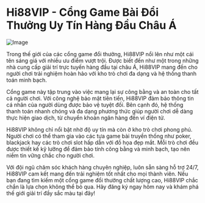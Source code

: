 # Hi88VIP - Cổng Game Bài Đổi Thưởng Uy Tín Hàng Đầu Châu Á

![Image](https://github.com/user-attachments/assets/bd51ea9f-0666-407b-a7a7-98ead6de688c)

Trong thế giới của các cổng game đổi thưởng, Hi88VIP nổi lên như một cái tên sáng giá với nhiều ưu điểm vượt trội. Được biết đến như một trong những nhà cung cấp giải trí trực tuyến hàng đầu tại châu Á, Hi88VIP mang đến cho người chơi trải nghiệm hoàn hảo với kho trò chơi đa dạng và hệ thống thanh toán minh bạch.

Cổng game này tập trung vào việc mang lại sự công bằng và an toàn cho tất cả người chơi. Với công nghệ bảo mật tiên tiến, Hi88VIP đảm bảo thông tin cá nhân của người dùng được bảo vệ tuyệt đối. Bên cạnh đó, hệ thống thanh toán nhanh chóng và đa dạng phương thức giúp người chơi dễ dàng thực hiện giao dịch, từ chuyển khoản ngân hàng đến ví điện tử.

Hi88VIP không chỉ nổi bật nhờ độ uy tín mà còn ở kho trò chơi phong phú. Người chơi có thể tham gia vào các tựa game bài truyền thống như poker, blackjack hay các trò chơi slot hấp dẫn với đồ họa đẹp mắt. Mỗi trò chơi đều được thiết kế kỹ lưỡng để đảm bảo tính công bằng và minh bạch, tạo nên niềm tin vững chắc cho người chơi.

Với đội ngũ chăm sóc khách hàng chuyên nghiệp, luôn sẵn sàng hỗ trợ 24/7, Hi88VIP cam kết mang đến trải nghiệm tốt nhất cho mọi thành viên. Nếu bạn đang tìm kiếm một cổng game đổi thưởng chất lượng cao, Hi88VIP chắc chắn là lựa chọn không thể bỏ qua. Hãy đăng ký ngay hôm nay và khám phá thế giới giải trí đầy sắc màu tại đây!